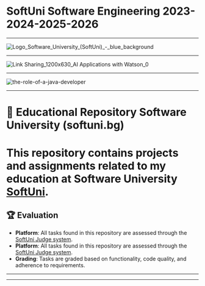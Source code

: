 # SoftUni Software Engineering  2023-2024-2025-2026
------------------------------------------------------------------------------------------------------------------------------------------------------------------------------------




![Logo_Software_University_(SoftUni)_-_blue_background](https://github.com/svetlanasieber/Software-Engineering--Path-SoftUni/assets/135451084/1e3d3eab-9ad9-480e-8993-e5cd4f6bd17a)




------------------------------------------------------------------------------------------------------------------------------------------------------------------------------------- 

![Link Sharing_1200x630_AI Applications with Watson_0](https://github.com/user-attachments/assets/63218c25-8064-4e5e-8a77-1625313b074e)

-------------------------------------------------------------------------------------------------------------------------------------------------------------------------------------
![the-role-of-a-java-developer](https://github.com/user-attachments/assets/d018e4c1-9cab-4d85-b7d5-a6de9e173df7)

--------------------------------------------------------------------------------------------------------------------------------------------------------------------------------------


# 📘 Educational Repository Software University (softuni.bg)




# This repository contains projects and assignments related to my education at Software University [**SoftUni**](https://softuni.bg/).





## 🏆 Evaluation

-  **Platform**: All tasks found in this repository are assessed through the [SoftUni Judge system](https://judge.softuni.org/).
-   **Platform**: All tasks found in this repository are assessed through the [SoftUni Judge system](https://alpha.judge.softuni.org/). 
- **Grading**: Tasks are graded based on functionality, code quality, and adherence to requirements.













-------------------------------------------------------------------------------------------------------------------------------------------------------------------------------------------------------------------------------------------





------------------------------------------------------------------------------------------------------------------------------------------------------------------------------------------------------------------------------------------


